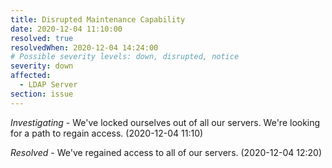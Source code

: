 ```yaml
---
title: Disrupted Maintenance Capability
date: 2020-12-04 11:10:00
resolved: true
resolvedWhen: 2020-12-04 14:24:00
# Possible severity levels: down, disrupted, notice
severity: down
affected:
  - LDAP Server
section: issue
---
```


*Investigating* - We've locked ourselves out of all our servers. We're looking for a path to regain access. (2020-12-04 11:10)

*Resolved* - We've regained access to all of our servers. (2020-12-04 12:20)
